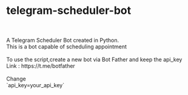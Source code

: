 # telegram-scheduler-bot
<br/>
<br/>
A Telegram Scheduler Bot created in Python.
<br/>
This is a bot capable of scheduling appointment
<br/>
<br/>
To use the script,create a new bot via Bot Father and keep the api_key
<br/>
Link : https://t.me/botfather
<br/>
<br/>
Change
<br/>
`api_key=your_api_key`


